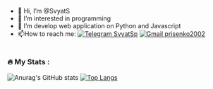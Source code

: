 - 👋 Hi, I’m @SvyatS
- 👀 I’m interested in programming
- 🌱 I’m develop web application on Python and Javascript
- :mailbox:How to reach me: [![Telegram SvyatSp](https://img.shields.io/badge/-SvyatSp-blue?style=flat&logo=Telegram&logoColor=white)](https://t.me/SvyatSp) [![Gmail prisenko2002](https://img.shields.io/badge/-prisenko2002-white?style=flat&logo=Gmail&logoColor=dark)](mailto:prisenko2002@gmail.com) 
#
### :fire: My Stats :
![Anurag's GitHub stats](https://github-readme-stats.vercel.app/api?username=SvyatS&theme=midnight-purple&show_icons=true)
[![Top Langs](https://github-readme-stats.vercel.app/api/top-langs/?username=SvyatS&theme=midnight-purple&layout=compact)](https://github.com/SvyatS/github-readme-stats)

